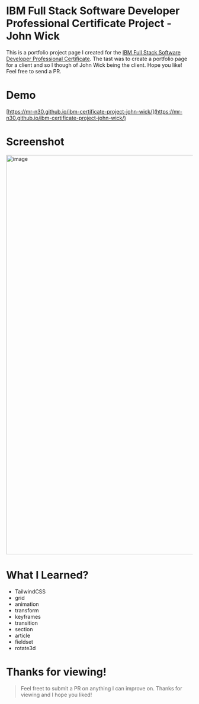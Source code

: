 # IBM Full Stack Software Developer Professional Certificate Project - John Wick
This is a portfolio project page I created for the [IBM Full Stack Software Developer Professional Certificate](https://www.coursera.org/professional-certificates/ibm-full-stack-cloud-developer). The tast was to create a portfolio page for a client and so I though of John Wick being the client. Hope you like! Feel free to send a PR.

# Demo
[https://mr-n30.github.io/ibm-certificate-project-john-wick/](https://mr-n30.github.io/ibm-certificate-project-john-wick/)

# Screenshot
<img width="1920" height="1080" alt="image" src="https://github.com/user-attachments/assets/890f1226-4638-474c-96ba-daa3b2a7c72a" />

# What I Learned?
- TailwindCSS
- grid
- animation
- transform
- keyframes
- transition
- section
- article
- fieldset
- rotate3d

# Thanks for viewing!
> Feel freet to submit a PR on anything I can improve on. Thanks for viewing and I hope you liked!
